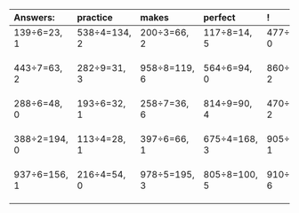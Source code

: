 | Answers: | practice | makes | perfect | ! |
| :--- | :--- | :--- | :--- | :--- |
| 139÷6=23, 1 | 538÷4=134, 2 | 200÷3=66, 2 | 117÷8=14, 5 | 477÷3=159, 0 | 
|   |   |   |   |   | 
|   |   |   |   |   | 
|   |   |   |   |   | 
| 443÷7=63, 2 | 282÷9=31, 3 | 958÷8=119, 6 | 564÷6=94, 0 | 860÷3=286, 2 | 
|   |   |   |   |   | 
|   |   |   |   |   | 
|   |   |   |   |   | 
| 288÷6=48, 0 | 193÷6=32, 1 | 258÷7=36, 6 | 814÷9=90, 4 | 470÷3=156, 2 | 
|   |   |   |   |   | 
|   |   |   |   |   | 
|   |   |   |   |   | 
| 388÷2=194, 0 | 113÷4=28, 1 | 397÷6=66, 1 | 675÷4=168, 3 | 905÷4=226, 1 | 
|   |   |   |   |   | 
|   |   |   |   |   | 
|   |   |   |   |   | 
| 937÷6=156, 1 | 216÷4=54, 0 | 978÷5=195, 3 | 805÷8=100, 5 | 910÷8=113, 6 | 
|   |   |   |   |   | 
|   |   |   |   |   | 
|   |   |   |   |   | 
